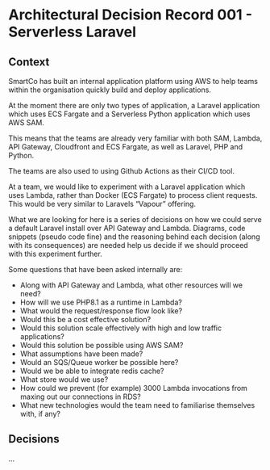 # Architectural Decision Record 001 - Serverless Laravel

## Context

SmartCo has built an internal application platform using AWS to help teams within the organisation quickly build and deploy applications.

At the moment there are only two types of application, a Laravel application which uses ECS Fargate and a Serverless Python application which uses AWS SAM.

This means that the teams are already very familiar with both SAM, Lambda, API Gateway, Cloudfront and ECS Fargate, as well as Laravel, PHP and Python.

The teams are also used to using Github Actions as their CI/CD tool.

At a team, we would like to experiment with a Laravel application which uses Lambda, rather than Docker (ECS Fargate) to process client requests.  This would be very similar to Laravels “Vapour” offering.

What we are looking for here is a series of decisions on how we could serve a default Laravel install over API Gateway and Lambda. Diagrams, code snippets (pseudo code fine) and the reasoning behind each decision (along with its consequences) are needed help us decide if we should proceed with this experiment further.

Some questions that have been asked internally are:

* Along with API Gateway and Lambda, what other resources will we need?
* How will we use PHP8.1 as a runtime in Lambda?
* What would the request/response flow look like?
* Would this be a cost effective solution?
* Would this solution scale effectively with high and low traffic applications?
* Would this solution be possible using AWS SAM?
* What assumptions have been made?
* Would an SQS/Queue worker be possible here?
* Would we be able to integrate redis cache?
* What store would we use?
* How could we prevent (for example) 3000 Lambda invocations from maxing out our connections in RDS?
* What new technologies would the team need to familiarise themselves with, if any?

## Decisions

...